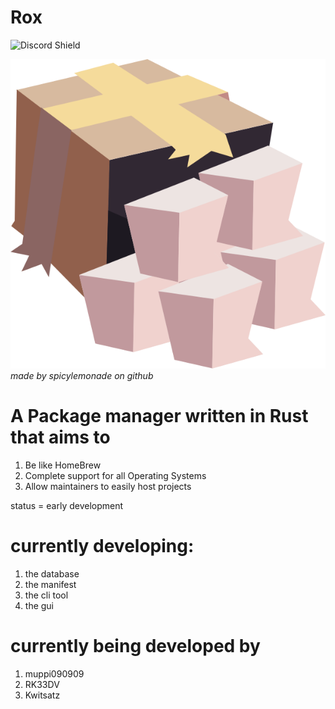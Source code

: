 # Rox

![Discord Shield](https://discordapp.com/api/guilds/1016348223583047691/widget.png?style=shield)

![Logo](./assets/rox.png "Logo")
*made by spicylemonade on github*

# A Package manager written in Rust that aims to
1. Be like HomeBrew
2. Complete support for all Operating Systems
3. Allow maintainers to easily host projects

status = early development

# currently developing:
1. the database
2. the manifest
3. the cli tool
4. the gui

# currently being developed by
1. muppi090909
2. RK33DV
3. Kwitsatz
